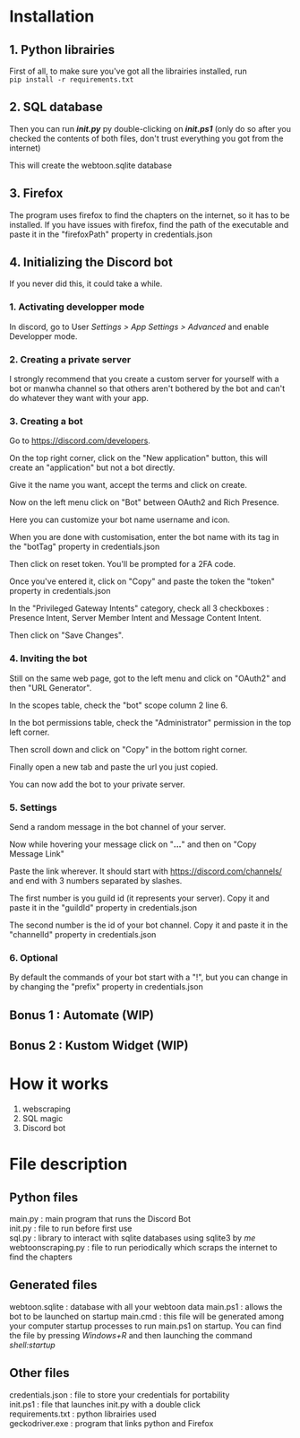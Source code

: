 # Installation
## 1. Python librairies
First of all, to make sure you've got all the librairies installed, run  
 `pip install -r requirements.txt`

## 2. SQL database
Then you can run ***init.py*** py double-clicking on ***init.ps1*** (only do so after you checked the contents of both files, don't trust everything you got from the internet)

This will create the webtoon.sqlite database

## 3. Firefox
The program uses firefox to find the chapters on the internet, so it has to be installed. If you have issues with firefox, find the path of the executable and paste it in the "firefoxPath" property in credentials.json

## 4. Initializing the Discord bot
If you never did this, it could take a while.  
### 1. Activating developper mode  
In discord, go to User *Settings > App Settings > Advanced* and enable Developper mode.

### 2. Creating a private server
I strongly recommend that you create a custom server for yourself with a bot or manwha channel so that others aren't bothered by the bot and can't do whatever they want with your app.
### 3. Creating a bot  
Go to https://discord.com/developers.  

On the top right corner, click on the "New application" button, this will create an "application" but not a bot directly.  

Give it the name you want, accept the terms and click on create.  

Now on the left menu click on "Bot" between OAuth2 and Rich Presence.  

Here you can customize your bot name username and icon.  

When you are done with customisation, enter the bot name with its tag in the "botTag" property in credentials.json  

Then click on reset token. You'll be prompted for a 2FA code.   

Once you've entered it, click on "Copy" and paste the token the "token" property in credentials.json  

In the "Privileged Gateway Intents" category, check all 3 checkboxes : Presence Intent, Server Member Intent and Message Content Intent.  

Then click on "Save Changes".  

### 4. Inviting the bot  

Still on the same web page, got to the left menu and click on "OAuth2" and then "URL Generator".  

In the scopes table, check the "bot" scope column 2 line 6.  

In the bot permissions table, check the "Administrator" permission in the top left corner.  

Then scroll down and click on "Copy" in the bottom right corner.  

Finally open a new tab and paste the url you just copied.  

You can now add the bot to your private server.  

### 5. Settings

Send a random message in the bot channel of your server.  

Now while hovering your message click on "**...**" and then on "Copy Message Link"  

Paste the link wherever. It should start with https://discord.com/channels/ and end with 3 numbers separated by slashes.  

The first number is you guild id (it represents your server). Copy it and paste it in the "guildId" property in credentials.json  

The second number is the id of your bot channel. Copy it and paste it in the "channelId" property in credentials.json  

### 6. Optional
  
By default the commands of your bot start with a "!", but you can change in by changing the "prefix" property in credentials.json

## Bonus 1 : Automate (WIP)
## Bonus 2 : Kustom Widget (WIP)

# How it works
1. webscraping
2. SQL magic
3. Discord bot
# File description
## Python files
main.py : main program that runs the Discord Bot  
init.py : file to run before first use  
sql.py : library to interact with sqlite databases using sqlite3 by *me*  
webtoonscraping.py : file to run periodically which scraps the internet to find the chapters  

## Generated files  
webtoon.sqlite : database with all your webtoon data
main.ps1 : allows the bot to be launched on startup
main.cmd : this file will be generated among your computer startup processes to run main.ps1 on startup. You can find the file by pressing *Windows+R* and then launching the command *shell:startup*

## Other files
credentials.json : file to store your credentials for portability  
init.ps1 : file that launches init.py with a double click  
requirements.txt : python librairies used  
geckodriver.exe : program that links python and Firefox  
